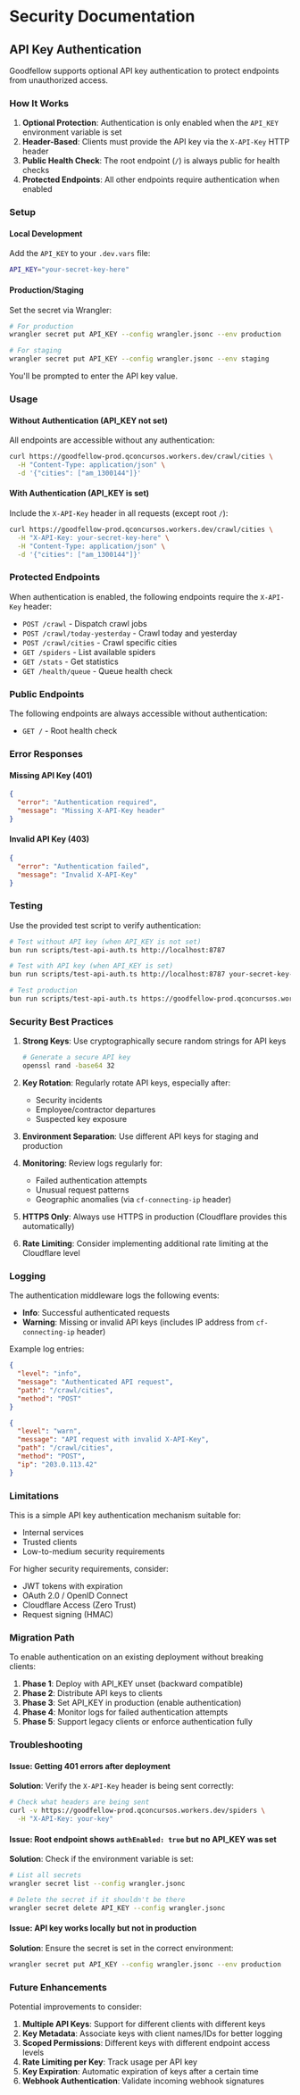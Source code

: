 # Security Documentation

## API Key Authentication

Goodfellow supports optional API key authentication to protect endpoints from unauthorized access.

### How It Works

1. **Optional Protection**: Authentication is only enabled when the `API_KEY` environment variable is set
2. **Header-Based**: Clients must provide the API key via the `X-API-Key` HTTP header
3. **Public Health Check**: The root endpoint (`/`) is always public for health checks
4. **Protected Endpoints**: All other endpoints require authentication when enabled

### Setup

#### Local Development

Add the `API_KEY` to your `.dev.vars` file:

```bash
API_KEY="your-secret-key-here"
```

#### Production/Staging

Set the secret via Wrangler:

```bash
# For production
wrangler secret put API_KEY --config wrangler.jsonc --env production

# For staging
wrangler secret put API_KEY --config wrangler.jsonc --env staging
```

You'll be prompted to enter the API key value.

### Usage

#### Without Authentication (API_KEY not set)

All endpoints are accessible without any authentication:

```bash
curl https://goodfellow-prod.qconcursos.workers.dev/crawl/cities \
  -H "Content-Type: application/json" \
  -d '{"cities": ["am_1300144"]}'
```

#### With Authentication (API_KEY is set)

Include the `X-API-Key` header in all requests (except root `/`):

```bash
curl https://goodfellow-prod.qconcursos.workers.dev/crawl/cities \
  -H "X-API-Key: your-secret-key-here" \
  -H "Content-Type: application/json" \
  -d '{"cities": ["am_1300144"]}'
```

### Protected Endpoints

When authentication is enabled, the following endpoints require the `X-API-Key` header:

- `POST /crawl` - Dispatch crawl jobs
- `POST /crawl/today-yesterday` - Crawl today and yesterday
- `POST /crawl/cities` - Crawl specific cities
- `GET /spiders` - List available spiders
- `GET /stats` - Get statistics
- `GET /health/queue` - Queue health check

### Public Endpoints

The following endpoints are always accessible without authentication:

- `GET /` - Root health check

### Error Responses

#### Missing API Key (401)

```json
{
  "error": "Authentication required",
  "message": "Missing X-API-Key header"
}
```

#### Invalid API Key (403)

```json
{
  "error": "Authentication failed",
  "message": "Invalid X-API-Key"
}
```

### Testing

Use the provided test script to verify authentication:

```bash
# Test without API key (when API_KEY is not set)
bun run scripts/test-api-auth.ts http://localhost:8787

# Test with API key (when API_KEY is set)
bun run scripts/test-api-auth.ts http://localhost:8787 your-secret-key-here

# Test production
bun run scripts/test-api-auth.ts https://goodfellow-prod.qconcursos.workers.dev your-secret-key-here
```

### Security Best Practices

1. **Strong Keys**: Use cryptographically secure random strings for API keys
   ```bash
   # Generate a secure API key
   openssl rand -base64 32
   ```

2. **Key Rotation**: Regularly rotate API keys, especially after:
   - Security incidents
   - Employee/contractor departures
   - Suspected key exposure

3. **Environment Separation**: Use different API keys for staging and production

4. **Monitoring**: Review logs regularly for:
   - Failed authentication attempts
   - Unusual request patterns
   - Geographic anomalies (via `cf-connecting-ip` header)

5. **HTTPS Only**: Always use HTTPS in production (Cloudflare provides this automatically)

6. **Rate Limiting**: Consider implementing additional rate limiting at the Cloudflare level

### Logging

The authentication middleware logs the following events:

- **Info**: Successful authenticated requests
- **Warning**: Missing or invalid API keys (includes IP address from `cf-connecting-ip` header)

Example log entries:

```json
{
  "level": "info",
  "message": "Authenticated API request",
  "path": "/crawl/cities",
  "method": "POST"
}
```

```json
{
  "level": "warn",
  "message": "API request with invalid X-API-Key",
  "path": "/crawl/cities",
  "method": "POST",
  "ip": "203.0.113.42"
}
```

### Limitations

This is a simple API key authentication mechanism suitable for:
- Internal services
- Trusted clients
- Low-to-medium security requirements

For higher security requirements, consider:
- JWT tokens with expiration
- OAuth 2.0 / OpenID Connect
- Cloudflare Access (Zero Trust)
- Request signing (HMAC)

### Migration Path

To enable authentication on an existing deployment without breaking clients:

1. **Phase 1**: Deploy with API_KEY unset (backward compatible)
2. **Phase 2**: Distribute API keys to clients
3. **Phase 3**: Set API_KEY in production (enable authentication)
4. **Phase 4**: Monitor logs for failed authentication attempts
5. **Phase 5**: Support legacy clients or enforce authentication fully

### Troubleshooting

#### Issue: Getting 401 errors after deployment

**Solution**: Verify the `X-API-Key` header is being sent correctly:

```bash
# Check what headers are being sent
curl -v https://goodfellow-prod.qconcursos.workers.dev/spiders \
  -H "X-API-Key: your-key"
```

#### Issue: Root endpoint shows `authEnabled: true` but no API_KEY was set

**Solution**: Check if the environment variable is set:

```bash
# List all secrets
wrangler secret list --config wrangler.jsonc

# Delete the secret if it shouldn't be there
wrangler secret delete API_KEY --config wrangler.jsonc
```

#### Issue: API key works locally but not in production

**Solution**: Ensure the secret is set in the correct environment:

```bash
wrangler secret put API_KEY --config wrangler.jsonc --env production
```

### Future Enhancements

Potential improvements to consider:

1. **Multiple API Keys**: Support for different clients with different keys
2. **Key Metadata**: Associate keys with client names/IDs for better logging
3. **Scoped Permissions**: Different keys with different endpoint access levels
4. **Rate Limiting per Key**: Track usage per API key
5. **Key Expiration**: Automatic expiration of keys after a certain time
6. **Webhook Authentication**: Validate incoming webhook signatures

